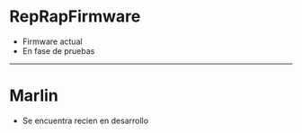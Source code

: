 # RepRapFirmware
  - Firmware actual 
  - En fase de pruebas
  

***
# Marlin
  - Se encuentra recien en desarrollo
